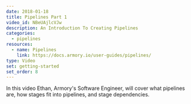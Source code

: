 ```yaml
---
date: 2018-01-18
title: Pipelines Part 1
video_id: NBeUAjlcVJw
description: An Introduction To Creating Pipelines
categories:
  - pipelines
resources:
  - name: Pipelines
    link: https://docs.armory.io/user-guides/pipelines/
type: Video
set: getting-started
set_order: 8
---
```

In this video Ethan, Armory's Software Engineer, will cover what pipelines are, how stages fit into pipelines, and stage dependencies.
